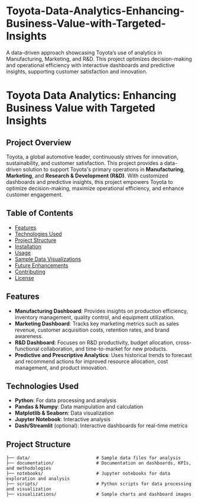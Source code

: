 # Toyota-Data-Analytics-Enhancing-Business-Value-with-Targeted-Insights
A data-driven approach showcasing Toyota’s use of analytics in Manufacturing, Marketing, and R&amp;D. This project optimizes decision-making and operational efficiency with interactive dashboards and predictive insights, supporting customer satisfaction and innovation.
# Toyota Data Analytics: Enhancing Business Value with Targeted Insights

## Project Overview
Toyota, a global automotive leader, continuously strives for innovation, sustainability, and customer satisfaction. This project provides a data-driven solution to support Toyota's primary operations in **Manufacturing**, **Marketing**, and **Research & Development (R&D)**. With customized dashboards and predictive insights, this project empowers Toyota to optimize decision-making, maximize operational efficiency, and enhance customer engagement.

## Table of Contents
- [Features](#features)
- [Technologies Used](#technologies-used)
- [Project Structure](#project-structure)
- [Installation](#installation)
- [Usage](#usage)
- [Sample Data Visualizations](#sample-data-visualizations)
- [Future Enhancements](#future-enhancements)
- [Contributing](#contributing)
- [License](#license)

## Features
- **Manufacturing Dashboard**: Provides insights on production efficiency, inventory management, quality control, and equipment utilization.
- **Marketing Dashboard**: Tracks key marketing metrics such as sales revenue, customer acquisition costs, retention rates, and brand awareness.
- **R&D Dashboard**: Focuses on R&D productivity, budget allocation, cross-functional collaboration, and time-to-market for new products.
- **Predictive and Prescriptive Analytics**: Uses historical trends to forecast and recommend actions for improved resource allocation, cost management, and product innovation.

## Technologies Used
- **Python**: For data processing and analysis
- **Pandas & Numpy**: Data manipulation and calculation
- **Matplotlib & Seaborn**: Data visualization
- **Jupyter Notebook**: Interactive analysis
- **Dash/Streamlit** (optional): Interactive dashboards for real-time metrics

## Project Structure
```plaintext
├── data/                         # Sample data files for analysis
├── documentation/                # Documentation on dashboards, KPIs, and methodologies
├── notebooks/                    # Jupyter notebooks for data exploration and analysis
├── scripts/                      # Python scripts for data processing and visualization
├── visualizations/               # Sample charts and dashboard images

